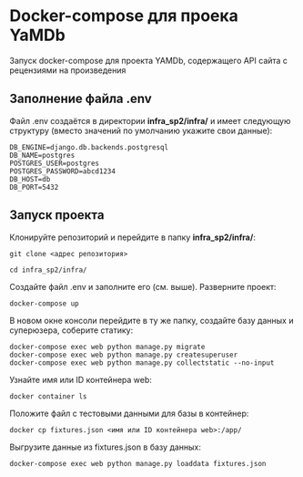 # Docker-compose для проека YaMDb
Запуск docker-compose для проекта YAMDb, содержащего API сайта с рецензиями на произведения

## Заполнение файла .env
Файл .env создаётся в директории **infra_sp2/infra/** и имеет следующую структуру (вместо значений по умолчанию укажите свои данные):
```
DB_ENGINE=django.db.backends.postgresql
DB_NAME=postgres
POSTGRES_USER=postgres
POSTGRES_PASSWORD=abcd1234
DB_HOST=db
DB_PORT=5432
```
## Запуск проекта
Клонируйте репозиторий и перейдите в папку **infra_sp2/infra/**:
```
git clone <адрес репозитория>
```
```
cd infra_sp2/infra/
```
Создайте файл .env и заполните его (см. выше). Разверните проект:
```
docker-compose up
```
В новом окне консоли перейдите в ту же папку, создайте базу данных и суперюзера, соберите статику:
```
docker-compose exec web python manage.py migrate
docker-compose exec web python manage.py createsuperuser
docker-compose exec web python manage.py collectstatic --no-input
```
Узнайте имя или ID контейнера web:
```
docker container ls
```
Положите файл с тестовыми данными для базы в контейнер:
```
docker cp fixtures.json <имя или ID контейнера web>:/app/
```
Выгрузите данные из fixtures.json в базу данных:
```
docker-compose exec web python manage.py loaddata fixtures.json
```
